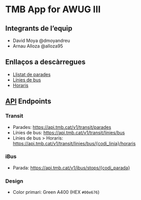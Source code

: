 # TMB App for AWUG III

## Integrants de l’equip
- David Moya @dmoyandreu
- Arnau Alloza @alloza95

## Enllaços a descàrregues

- [Llistat de parades](https://developer.tmb.cat/downloads/parades.json)
- [Línies de bus](https://developer.tmb.cat/downloads/linies_bus.json)
- [Horaris](https://developer.tmb.cat/data/gtfs)

## [API](https://developer.tmb.cat/api-docs/v1) Endpoints

### Transit

- Parades: https://api.tmb.cat/v1/transit/parades
- Línies de bus: https://api.tmb.cat/v1/transit/linies/bus
- Línies de bus > Horaris: https://api.tmb.cat/v1/transit/linies/bus/{codi_linia}/horaris

### iBus
- Parada: https://api.tmb.cat/v1/ibus/stops/{codi_parada}

### Design
- Color primari: Green A400 (HEX `#00e676`)
